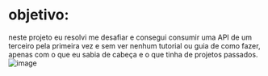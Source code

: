 # objetivo:
neste projeto eu resolvi me desafiar e consegui consumir uma API de um terceiro pela primeira vez e sem ver nenhum tutorial ou guia de como fazer, apenas com o que eu sabia de cabeça e o que tinha de projetos passados.
![image](https://github.com/Adan960/Primeiro-ConsumoDeAPI/assets/96494028/9a02c354-3bd9-4552-b7d4-916fea9b131e)

